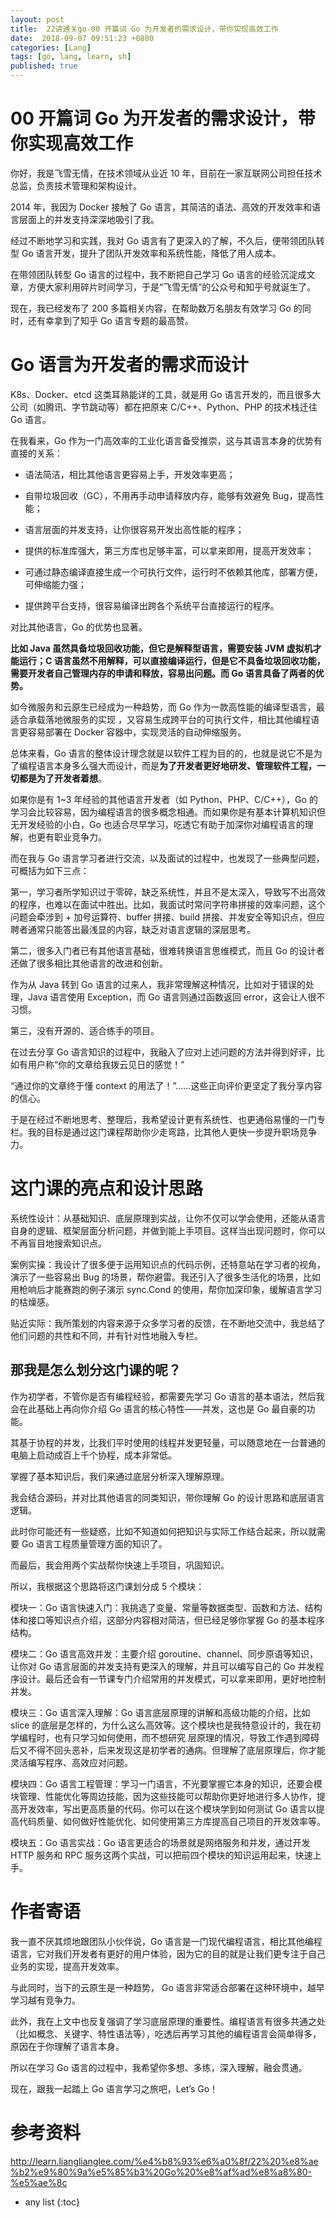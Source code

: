 ```yaml
---
layout: post
title:  22讲通关go-00 开篇词 Go 为开发者的需求设计，带你实现高效工作
date:  2018-09-07 09:51:23 +0800
categories: [Lang]
tags: [go, lang, learn, sh]
published: true
---
```



# 00 开篇词 Go 为开发者的需求设计，带你实现高效工作

你好，我是飞雪无情，在技术领域从业近 10 年，目前在一家互联网公司担任技术总监，负责技术管理和架构设计。

2014 年，我因为 Docker 接触了 Go 语言，其简洁的语法、高效的开发效率和语言层面上的并发支持深深地吸引了我。

经过不断地学习和实践，我对 Go 语言有了更深入的了解，不久后，便带领团队转型 Go 语言开发，提升了团队开发效率和系统性能，降低了用人成本。

在带领团队转型 Go 语言的过程中，我不断把自己学习 Go 语言的经验沉淀成文章，方便大家利用碎片时间学习，于是“飞雪无情”的公众号和知乎号就诞生了。

现在，我已经发布了 200 多篇相关内容，在帮助数万名朋友有效学习 Go 的同时，还有幸拿到了知乎 Go 语言专题的最高赞。

# Go 语言为开发者的需求而设计

K8s、Docker、etcd 这类耳熟能详的工具，就是用 Go 语言开发的，而且很多大公司（如腾讯、字节跳动等）都在把原来 C/C++、Python、PHP 的技术栈迁往 Go 语言。

在我看来，Go 作为一门高效率的工业化语言备受推崇，这与其语言本身的优势有直接的关系：

- 语法简洁，相比其他语言更容易上手，开发效率更高；

- 自带垃圾回收（GC），不用再手动申请释放内存，能够有效避免 Bug，提高性能；

- 语言层面的并发支持，让你很容易开发出高性能的程序；

- 提供的标准库强大，第三方库也足够丰富，可以拿来即用，提高开发效率；

- 可通过静态编译直接生成一个可执行文件，运行时不依赖其他库，部署方便，可伸缩能力强；

- 提供跨平台支持，很容易编译出跨各个系统平台直接运行的程序。

对比其他语言，Go 的优势也显著。

**比如 Java 虽然具备垃圾回收功能，但它是解释型语言，需要安装 JVM 虚拟机才能运行；C 语言虽然不用解释，可以直接编译运行，但是它不具备垃圾回收功能，需要开发者自己管理内存的申请和释放，容易出问题。而 Go 语言具备了两者的优势。**

如今微服务和云原生已经成为一种趋势，而 Go 作为一款高性能的编译型语言，最适合承载落地微服务的实现 ，又容易生成跨平台的可执行文件，相比其他编程语言更容易部署在 Docker 容器中，实现灵活的自动伸缩服务。

总体来看，Go 语言的整体设计理念就是以软件工程为目的的，也就是说它不是为了编程语言本身多么强大而设计，而是**为了开发者更好地研发、管理软件工程，一切都是为了开发者着想**。

如果你是有 1~3 年经验的其他语言开发者（如 Python、PHP、C/C++），Go 的学习会比较容易，因为编程语言的很多概念相通。而如果你是有基本计算机知识但无开发经验的小白，Go 也适合尽早学习，吃透它有助于加深你对编程语言的理解，也更有职业竞争力。

而在我与 Go 语言学习者进行交流，以及面试的过程中，也发现了一些典型问题，可概括为如下三点：

第一，学习者所学知识过于零碎，缺乏系统性，并且不是太深入，导致写不出高效的程序，也难以在面试中胜出。比如，我面试时常问字符串拼接的效率问题，这个问题会牵涉到 + 加号运算符、buffer 拼接、build 拼接、并发安全等知识点，但应聘者通常只能答出最浅显的内容，缺乏对语言逻辑的深层思考。

第二，很多入门者已有其他语言基础，很难转换语言思维模式，而且 Go 的设计者还做了很多相比其他语言的改进和创新。

作为从 Java 转到 Go 语言的过来人，我非常理解这种情况，比如对于错误的处理，Java 语言使用 Exception，而 Go 语言则通过函数返回 error，这会让人很不习惯。

第三，没有开源的、适合练手的项目。

在过去分享 Go 语言知识的过程中，我融入了应对上述问题的方法并得到好评，比如有用户称“你的文章给我拨云见日的感觉！”

“通过你的文章终于懂 context 的用法了！”……这些正向评价更坚定了我分享内容的信心。

于是在经过不断地思考、整理后，我希望设计更有系统性、也更通俗易懂的一门专栏。我的目标是通过这门课程帮助你少走弯路，比其他人更快一步提升职场竞争力。

# 这门课的亮点和设计思路

系统性设计：从基础知识、底层原理到实战，让你不仅可以学会使用，还能从语言自身的逻辑、框架层面分析问题，并做到能上手项目。这样当出现问题时，你可以不再盲目地搜索知识点。

案例实操：我设计了很多便于运用知识点的代码示例，还特意站在学习者的视角，演示了一些容易出 Bug 的场景，帮你避雷。我还引入了很多生活化的场景，比如用枪响后才能赛跑的例子演示 sync.Cond 的使用，帮你加深印象，缓解语言学习的枯燥感。

贴近实际：我所策划的内容来源于众多学习者的反馈，在不断地交流中，我总结了他们问题的共性和不同，并有针对性地融入专栏。

## 那我是怎么划分这门课的呢？

作为初学者，不管你是否有编程经验，都需要先学习 Go 语言的基本语法，然后我会在此基础上再向你介绍 Go 语言的核心特性——并发，这也是 Go 最自豪的功能。

其基于协程的并发，比我们平时使用的线程并发更轻量，可以随意地在一台普通的电脑上启动成百上千个协程，成本非常低。

掌握了基本知识后，我们来通过底层分析深入理解原理。

我会结合源码，并对比其他语言的同类知识，带你理解 Go 的设计思路和底层语言逻辑。

此时你可能还有一些疑惑，比如不知道如何把知识与实际工作结合起来，所以就需要 Go 语言工程质量管理方面的知识了。

而最后，我会用两个实战帮你快速上手项目，巩固知识。

所以，我根据这个思路将这门课划分成 5 个模块：

模块一：Go 语言快速入门：我挑选了变量、常量等数据类型、函数和方法、结构体和接口等知识点介绍，这部分内容相对简洁，但已经足够你掌握 Go 的基本程序结构。

模块二：Go 语言高效并发：主要介绍 goroutine、channel、同步原语等知识，让你对 Go 语言层面的并发支持有更深入的理解，并且可以编写自己的 Go 并发程序设计。最后还会有一节课专门介绍常用的并发模式，可以拿来即用，更好地控制并发。

模块三：Go 语言深入理解：Go 语言底层原理的讲解和高级功能的介绍，比如 slice 的底层是怎样的，为什么这么高效等。这个模块也是我特意设计的，我在初学编程时，也有只学习如何使用，而不想研究 层原理的情况，导致工作遇到障碍后又不得不回头恶补，后来发现这是初学者的通病。但理解了底层原理后，你才能灵活编写程序、高效应对问题。

模块四：Go 语言工程管理：学习一门语言，不光要掌握它本身的知识，还要会模块管理、性能优化等周边技能，因为这些技能可以帮助你更好地进行多人协作，提高开发效率，写出更高质量的代码。你可以在这个模块学到如何测试 Go 语言以提高代码质量、如何做好性能优化、如何使用第三方库提高自己项目的开发效率等。

模块五：Go 语言实战：Go 语言更适合的场景就是网络服务和并发，通过开发 HTTP 服务和 RPC 服务这两个实战，可以把前四个模块的知识运用起来，快速上手。

# 作者寄语

我一直不厌其烦地跟团队小伙伴说，Go 语言是一门现代编程语言，相比其他编程语言，它对我们开发者有更好的用户体验，因为它的目的就是让我们更专注于自己业务的实现，提高开发效率。

与此同时，当下的云原生是一种趋势， Go 语言非常适合部署在这种环境中，越早学习越有竞争力。

此外，我在上文中也反复强调了学习底层原理的重要性。编程语言有很多共通之处（比如概念、关键字、特性语法等），吃透后再学习其他的编程语言会简单得多，原因在于你理解了语言本身。

所以在学习 Go 语言的过程中，我希望你多想、多练，深入理解，融会贯通。

现在，跟我一起踏上 Go 语言学习之旅吧，Let’s Go！

# 参考资料

http://learn.lianglianglee.com/%e4%b8%93%e6%a0%8f/22%20%e8%ae%b2%e9%80%9a%e5%85%b3%20Go%20%e8%af%ad%e8%a8%80-%e5%ae%8c

* any list
{:toc}